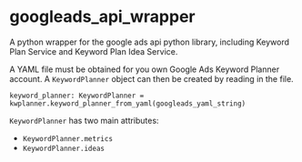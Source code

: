 # googleads_api_wrapper
A python wrapper for the google ads api python library, including Keyword Plan Service and Keyword Plan Idea Service.

A YAML file must be obtained for you own Google Ads Keyword Planner account. A `KeywordPlanner` object can then be created by reading in the file.

`keyword_planner: KeywordPlanner = kwplanner.keyword_planner_from_yaml(googleads_yaml_string)`


`KeywordPlanner` has two main attributes: 
 - `KeywordPlanner.metrics`
 - `KeywordPlanner.ideas`